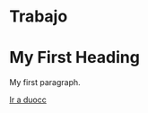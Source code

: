 # Trabajo
<!DOCTYPE html>
<html>
<head>
<title>Page Title</title>
</head>
<body>

<h1>My First Heading</h1>
<p>My first paragraph.</p>
<a href="http://www.duoc.cl">Ir a duocc</a>
</body>
</html>
